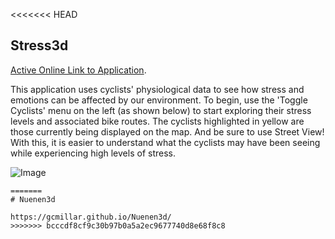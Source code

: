 <<<<<<< HEAD
## Stress3d

[Active Online Link to Application](https://gcmillar.github.io/stress3d/).

This application uses cyclists' physiological data to see how stress and emotions can be affected by our environment. To begin, use the 'Toggle Cyclists' menu on the left (as shown below) to start exploring their stress levels and associated bike routes. The cyclists highlighted in yellow are those currently being displayed on the map. And be sure to use Street View! With this, it is easier to understand what the cyclists may have been seeing while experiencing high levels of stress.

![Image](img/stress_toggle.gif)
```
=======
# Nuenen3d

https://gcmillar.github.io/Nuenen3d/
>>>>>>> bcccdf8cf9c30b97b0a5a2ec9677740d8e68f8c8
